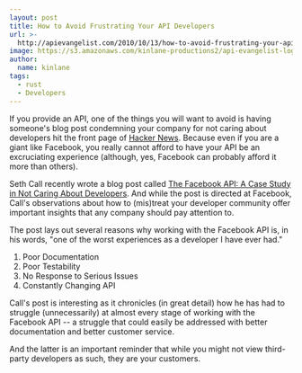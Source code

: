 ```yaml
---
layout: post
title: How to Avoid Frustrating Your API Developers
url: >-
  http://apievangelist.com/2010/10/13/how-to-avoid-frustrating-your-api-developers/
image: https://s3.amazonaws.com/kinlane-productions2/api-evangelist-logos/api-evangelist-butterfly-vertical.png
author:
  name: kinlane
tags:
  - rust
  - Developers
---
```

If you provide an API, one of the things you will want to avoid is having someone's blog post condemning your company for not caring about developers hit the front page of [Hacker News](http://news.ycombinator.com). Because even if you are a giant like Facebook, you really cannot afford to have your API be an excruciating experience (although, yes, Facebook can probably afford it more than others).

Seth Call recently wrote a blog post called [The Facebook API: A Case Study in Not Caring About Developers](http://www.sethcall.com/blog/2010/09/30/facebook-api-does-not-care/). And while the post is directed at Facebook, Call's observations about how to (mis)treat your developer community offer important insights that any company should pay attention to.

The post lays out several reasons why working with the Facebook API is, in his words, "one of the worst experiences as a developer I have ever had."

1.  Poor Documentation
2.  Poor Testability
3.  No Response to Serious Issues
4.  Constantly Changing API

Call's post is interesting as it chronicles (in great detail) how he has had to struggle (unnecessarily) at almost every stage of working with the Facebook API -- a struggle that could easily be addressed with better documentation and better customer service.

And the latter is an important reminder that while you might not view third-party developers as such, they are your customers.